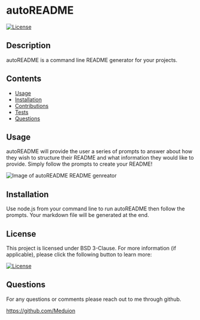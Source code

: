 # autoREADME

  [![License](https://img.shields.io/badge/License-BSD_3--Clause-blue.svg)](https://opensource.org/licenses/BSD-3-Clause)

  ## Description

  autoREADME is a command line README generator for your projects.

  ## Contents
  
  - [Usage](#usage)
  - [Installation](#installation)
  - [Contributions](#contributions)
  - [Tests](#tests)
  - [Questions](#questions)

  ## Usage

  autoREADME will provide the user a series of prompts to answer about how they wish to structure their README and what information they would like to provide. Simply   follow the prompts to create your README!
  
  ![Image of autoREADME README genreator](./utils/images/autoREADME.jpg)

  ## Installation
  
  Use node.js from your command line to run autoREADME then follow the prompts. Your markdown file will be generated at the end.

  ## License

  This project is licensed under BSD 3-Clause. For more information (if applicable), please click the following button to learn more:

  [![License](https://img.shields.io/badge/License-BSD_3--Clause-blue.svg)](https://opensource.org/licenses/BSD-3-Clause)

  ## Questions
  
  For any questions or comments please reach out to me through github.
  
  https://github.com/Meduion
  
